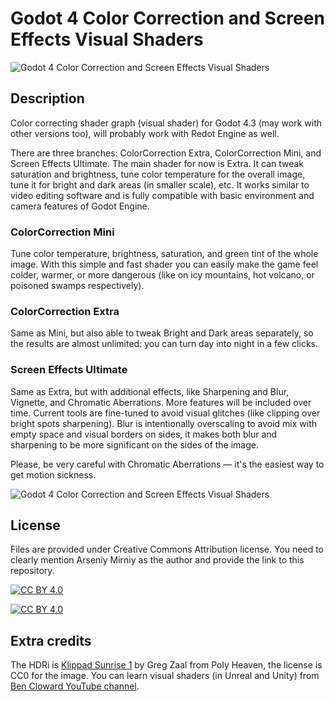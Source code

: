 # Godot 4 Color Correction and Screen Effects Visual Shaders

![Godot 4 Color Correction and Screen Effects Visual Shaders](https://github.com/ArseniyMirniy/Godot-4-Free-Color-Correction-and-Screen-Effects-Visual-Shader/blob/main/Extras/Godot_4_Color_Correction_and_Screen_Effects_Visual_Shader_Overview.jpg)

## Description

Color correcting shader graph (visual shader) for Godot 4.3 (may work with other versions too), will probably work with Redot Engine as well.

There are three branches: ColorCorrection Extra, ColorCorrection Mini, and Screen Effects Ultimate. The main shader for now is Extra. It can tweak saturation and brightness, tune color temperature for the overall image, tune it for bright and dark areas (in smaller scale), etc. It works similar to video editing software and is fully compatible with basic environment and camera features of Godot Engine. 

### ColorCorrection Mini
Tune color temperature, brightness, saturation, and green tint of the whole image. With this simple and fast shader you can easily make the game feel colder, warmer, or more dangerous (like on icy mountains, hot volcano, or poisoned swamps respectively).

### ColorCorrection Extra
Same as Mini, but also able to tweak Bright and Dark areas separately, so the results are almost unlimited: you can turn day into night in a few clicks.

### Screen Effects Ultimate
Same as Extra, but with additional effects, like Sharpening and Blur, Vignette, and Chromatic Aberrations. More features will be included over time. Current tools are fine-tuned to avoid visual glitches (like clipping over bright spots sharpening). Blur is intentionally overscaling to avoid mix with empty space and visual borders on sides, it makes both blur and sharpening to be more significant on the sides of the image.

Please, be very careful with Chromatic Aberrations — it's the easiest way to get motion sickness.

![Godot 4 Color Correction and Screen Effects Visual Shaders](https://github.com/ArseniyMirniy/Godot-4-Free-Color-Correction-and-Screen-Effects-Visual-Shader/blob/main/Extras/Day_to_Night.jpg)

## License

Files are provided under Creative Commons Attribution license. You need to clearly mention Arseniy Mirniy as the author and provide the link to this repository.

[![CC BY 4.0][cc-by-shield]][cc-by]

[![CC BY 4.0][cc-by-image]][cc-by]

[cc-by]: http://creativecommons.org/licenses/by/4.0/
[cc-by-image]: https://i.creativecommons.org/l/by/4.0/88x31.png
[cc-by-shield]: https://img.shields.io/badge/License-CC%20BY%204.0-lightgrey.svg

## Extra credits

The HDRi is [Klippad Sunrise 1](https://polyhaven.com/a/klippad_sunrise_1) by Greg Zaal from Poly Heaven, the license is CC0 for the image.
You can learn visual shaders (in Unreal and Unity) from [Ben Cloward YouTube channel](https://www.youtube.com/watch?v=ipKQt0BxQSA&list=PL78XDi0TS4lGORvoEKCyw_6dO9tzlu6Ox).
